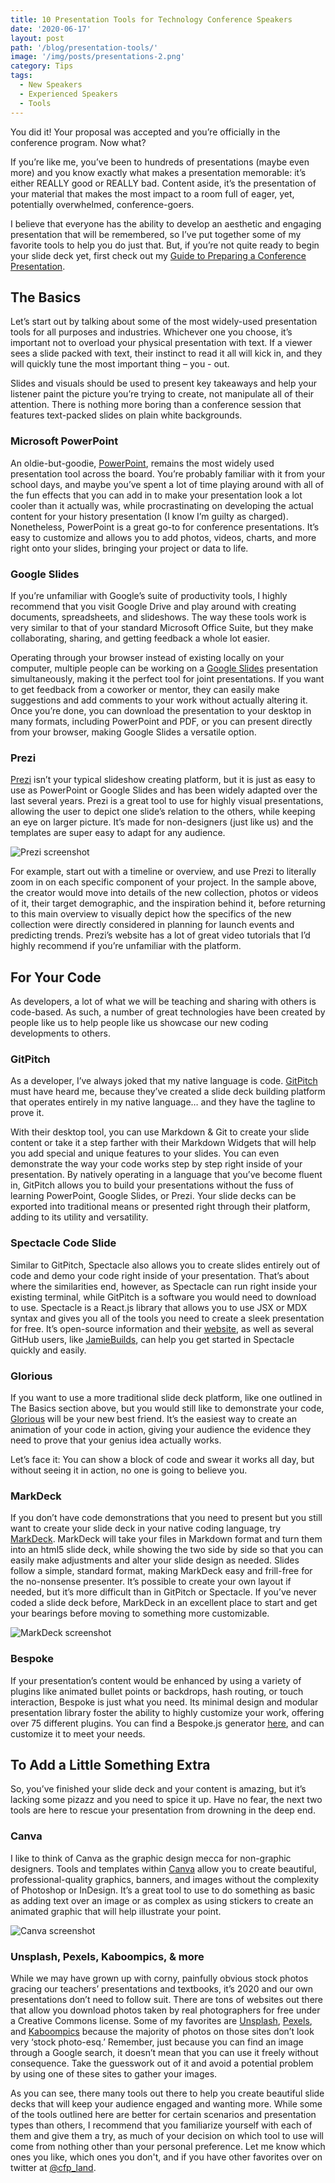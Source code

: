 ```yaml
---
title: 10 Presentation Tools for Technology Conference Speakers
date: '2020-06-17'
layout: post
path: '/blog/presentation-tools/'
image: '/img/posts/presentations-2.png'
category: Tips
tags:
  - New Speakers
  - Experienced Speakers
  - Tools
---
```


You did it! Your proposal was accepted and you’re officially in the conference program. Now what?

If you’re like me, you’ve been to hundreds of presentations (maybe even more) and you know exactly what makes a presentation memorable: it’s either REALLY good or REALLY bad. Content aside, it’s the presentation of your material that makes the most impact to a room full of eager, yet, potentially overwhelmed, conference-goers.

I believe that everyone has the ability to develop an aesthetic and engaging presentation that will be remembered, so I’ve put together some of my favorite tools to help you do just that. But, if you’re not quite ready to begin your slide deck yet, first check out my [Guide to Preparing a Conference Presentation](https://www.cfpland.com/guides/speaking/presentation/).

## The Basics

Let’s start out by talking about some of the most widely-used presentation tools for all purposes and industries. Whichever one you choose, it’s important not to overload your physical presentation with text. If a viewer sees a slide packed with text, their instinct to read it all will kick in, and they will quickly tune the most important thing – you - out.

Slides and visuals should be used to present key takeaways and help your listener paint the picture you’re trying to create, not manipulate all of their attention. There is nothing more boring than a conference session that features text-packed slides on plain white backgrounds.

### Microsoft PowerPoint

An oldie-but-goodie, [PowerPoint](https://products.office.com/en-us/powerpoint), remains the most widely used presentation tool across the board. You’re probably familiar with it from your school days, and maybe you’ve spent a lot of time playing around with all of the fun effects that you can add in to make your presentation look a lot cooler than it actually was, while procrastinating on developing the actual content for your history presentation (I know I’m guilty as charged). Nonetheless, PowerPoint is a great go-to for conference presentations. It’s easy to customize and allows you to add photos, videos, charts, and more right onto your slides, bringing your project or data to life.

### Google Slides

If you’re unfamiliar with Google’s suite of productivity tools, I highly recommend that you visit Google Drive and play around with creating documents, spreadsheets, and slideshows. The way these tools work is very similar to that of your standard Microsoft Office Suite, but they make collaborating, sharing, and getting feedback a whole lot easier.

Operating through your browser instead of existing locally on your computer, multiple people can be working on a [Google Slides](https://www.google.com/slides/about/) presentation simultaneously, making it the perfect tool for joint presentations. If you want to get feedback from a coworker or mentor, they can easily make suggestions and add comments to your work without actually altering it. Once you’re done, you can download the presentation to your desktop in many formats, including PowerPoint and PDF, or you can present directly from your browser, making Google Slides a versatile option.

### Prezi

[Prezi](https://prezi.com/) isn’t your typical slideshow creating platform, but it is just as easy to use as PowerPoint or Google Slides and has been widely adapted over the last several years. Prezi is a great tool to use for highly visual presentations, allowing the user to depict one slide’s relation to the others, while keeping an eye on larger picture. It’s made for non-designers (just like us) and the templates are super easy to adapt for any audience.

![Prezi screenshot](/img/posts/presentations-2.png)

For example, start out with a timeline or overview, and use Prezi to literally zoom in on each specific component of your project. In the sample above, the creator would move into details of the new collection, photos or videos of it, their target demographic, and the inspiration behind it, before returning to this main overview to visually depict how the specifics of the new collection were directly considered in planning for launch events and predicting trends. Prezi’s website has a lot of great video tutorials that I’d highly recommend if you’re unfamiliar with the platform.

## For Your Code

As developers, a lot of what we will be teaching and sharing with others is code-based. As such, a number of great technologies have been created by people like us to help people like us showcase our new coding developments to others.

### GitPitch

As a developer, I’ve always joked that my native language is code. [GitPitch](https://gitpitch.com/) must have heard me, because they’ve created a slide deck building platform that operates entirely in my native language… and they have the tagline to prove it.

With their desktop tool, you can use Markdown & Git to create your slide content or take it a step farther with their Markdown Widgets that will help you add special and unique features to your slides. You can even demonstrate the way your code works step by step right inside of your presentation. By natively operating in a language that you’ve become fluent in, GitPitch allows you to build your presentations without the fuss of learning PowerPoint, Google Slides, or Prezi. Your slide decks can be exported into traditional means or presented right through their platform, adding to its utility and versatility.

### Spectacle Code Slide

Similar to GitPitch, Spectacle also allows you to create slides entirely out of code and demo your code right inside of your presentation. That’s about where the similarities end, however, as Spectacle can run right inside your existing terminal, while GitPitch is a software you would need to download to use. Spectacle is a React.js library that allows you to use JSX or MDX syntax and gives you all of the tools you need to create a sleek presentation for free. It’s open-source information and their [website](https://formidable.com/open-source/spectacle/), as well as several GitHub users, like [JamieBuilds](https://github.com/jamiebuilds/spectacle-code-slide), can help you get started in Spectacle quickly and easily.

### Glorious

If you want to use a more traditional slide deck platform, like one outlined in The Basics section above, but you would still like to demonstrate your code, [Glorious](https://glorious.codes/demo) will be your new best friend. It’s the easiest way to create an animation of your code in action, giving your audience the evidence they need to prove that your genius idea actually works.

Let’s face it: You can show a block of code and swear it works all day, but without seeing it in action, no one is going to believe you.

### MarkDeck

If you don’t have code demonstrations that you need to present but you still want to create your slide deck in your native coding language, try [MarkDeck](https://arnehilmann.github.io/markdeck/). MarkDeck will take your files in Markdown format and turn them into an html5 slide deck, while showing the two side by side so that you can easily make adjustments and alter your slide design as needed. Slides follow a simple, standard format, making MarkDeck easy and frill-free for the no-nonsense presenter. It’s possible to create your own layout if needed, but it’s more difficult than in GitPitch or Spectacle. If you’ve never coded a slide deck before, MarkDeck in an excellent place to start and get your bearings before moving to something more customizable.

![MarkDeck screenshot](/img/posts/presentations-1.png)

### Bespoke

If your presentation’s content would be enhanced by using a variety of plugins like animated bullet points or backdrops, hash routing, or touch interaction, Bespoke is just what you need. Its minimal design and modular presentation library foster the ability to highly customize your work, offering over 75 different plugins. You can find a Bespoke.js generator [here](https://github.com/bespokejs/bespoke#javascript), and can customize it to meet your needs.

## To Add a Little Something Extra

So, you’ve finished your slide deck and your content is amazing, but it’s lacking some pizazz and you need to spice it up. Have no fear, the next two tools are here to rescue your presentation from drowning in the deep end.

### Canva

I like to think of Canva as the graphic design mecca for non-graphic designers. Tools and templates within [Canva](http://www.canva.com/) allow you to create beautiful, professional-quality graphics, banners, and images without the complexity of Photoshop or InDesign. It’s a great tool to use to do something as basic as adding text over an image or as complex as using stickers to create an animated graphic that will help illustrate your point.

![Canva screenshot](/img/posts/presentations-3.png)

### Unsplash, Pexels, Kaboompics, & more

While we may have grown up with corny, painfully obvious stock photos gracing our teachers’ presentations and textbooks, it’s 2020 and our own presentations don’t need to follow suit. There are tons of websites out there that allow you download photos taken by real photographers for free under a Creative Commons license. Some of my favorites are [Unsplash](http://www.unsplash.com/), [Pexels](http://www.pexels.com/), and [Kaboompics](https://kaboompics.com/) because the majority of photos on those sites don’t look very ‘stock photo-esq.’ Remember, just because you can find an image through a Google search, it doesn’t mean that you can use it freely without consequence. Take the guesswork out of it and avoid a potential problem by using one of these sites to gather your images.

As you can see, there many tools out there to help you create beautiful slide decks that will keep your audience engaged and wanting more. While some of the tools outlined here are better for certain scenarios and presentation types than others, I recommend that you familiarize yourself with each of them and give them a try, as much of your decision on which tool to use will come from nothing other than your personal preference. Let me know which ones you like, which ones you don't, and if you have other favorites over on twitter at [@cfp_land](https://www.twitter.com/cfp_land/).
